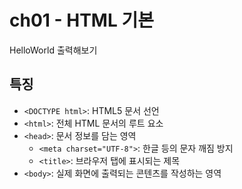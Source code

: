 # ch01 - HTML 기본
HelloWorld 출력해보기

## 특징
- `<DOCTYPE html>`: HTML5 문서 선언
- `<html>`: 전체 HTML 문서의 루트 요소
- `<head>`: 문서 정보를 담는 영역
    - `<meta charset="UTF-8">`: 한글 등의 문자 깨짐 방지
    - `<title>`: 브라우저 탭에 표시되는 제목
- `<body>`: 실제 화면에 출력되는 콘텐츠를 작성하는 영역

